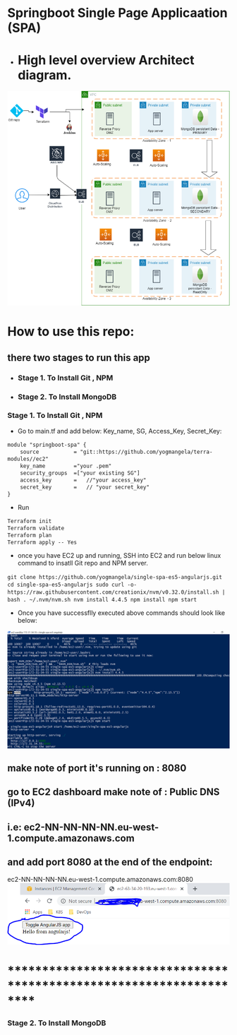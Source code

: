 # Springboot Single Page Applicaation (SPA) 
- # High level overview Architect diagram.
![Springboot SPA](/images/MAXOPTRA.png)

# How to use this repo:

## there two stages to run this app
- ### Stage 1. To Install Git , NPM
- ### Stage 2. To Install MongoDB

### Stage 1. To Install Git , NPM

- Go to main.tf and add below: Key_name, SG, Access_Key, Secret_Key:

```
module "springboot-spa" {
    source           = "git::https://github.com/yogmangela/terra-modules//ec2"
    key_name         ="your .pem"
    security_groups  =["your existing SG"]
    access_key       =   //"your access_key"
    secret_key       =   // "your secret_key"
}

```

- Run 
```
Terraform init 
Terraform validate 
Terraform plan
Terraform apply -- Yes
```
- once you have EC2 up and running, SSH into EC2 and run below linux command to insatll Git repo and NPM server.

``
git clone https://github.com/yogmangela/single-spa-es5-angularjs.git
cd single-spa-es5-angularjs
sudo curl -o- https://raw.githubusercontent.com/creationix/nvm/v0.32.0/install.sh | bash
. ~/.nvm/nvm.sh
nvm install 4.4.5
npm install
npm start
``

- Once you have successflly executed above commands should look like below:

![NPM running](/images/NPM-running.PNG)

## make note of port it's running on : 8080
## go to EC2 dashboard make note of : Public DNS (IPv4)
## i.e: ec2-NN-NN-NN-NN.eu-west-1.compute.amazonaws.com
## and add port 8080 at the end of the endpoint:

ec2-NN-NN-NN-NN.eu-west-1.compute.amazonaws.com:8080
![Springboot app running](/images/npm-application.PNG)

# ********************************************************************

### Stage 2. To Install MongoDB

# 